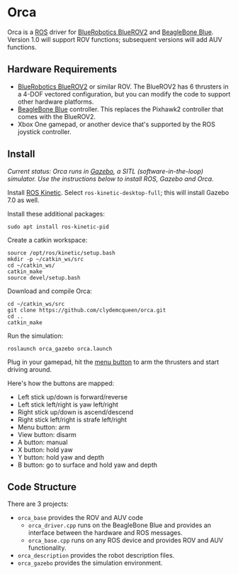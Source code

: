 # Orca #

Orca is a [ROS](http://ros.org) driver for [BlueRobotics BlueROV2](https://www.bluerobotics.com/store/rov/bluerov2/) and [BeagleBone Blue](https://beagleboard.org/blue). Version 1.0 will support ROV functions; subsequent versions will add AUV functions.

## Hardware Requirements

* [BlueRobotics BlueROV2](https://www.bluerobotics.com/store/rov/bluerov2/) or similar ROV. The BlueROV2 has 6 thrusters in a 4-DOF vectored configuration, but you can modify the code to support other hardware platforms.
* [BeagleBone Blue](https://beagleboard.org/blue) controller. This replaces the Pixhawk2 controller that comes with the BlueROV2.
* Xbox One gamepad, or another device that's supported by the ROS joystick controller.

## Install

*Current status: Orca runs in [Gazebo](http://gazebosim.org/), a SITL (software-in-the-loop) simulator. Use the instructions below to install ROS, Gazebo and Orca.*

Install [ROS Kinetic](http://wiki.ros.org/Installation/Ubuntu). Select `ros-kinetic-desktop-full`; this will install Gazebo 7.0 as well.

Install these additional packages:
~~~~
sudo apt install ros-kinetic-pid
~~~~

Create a catkin workspace:
~~~~
source /opt/ros/kinetic/setup.bash
mkdir -p ~/catkin_ws/src
cd ~/catkin_ws/
catkin_make
source devel/setup.bash
~~~~

Download and compile Orca:
~~~~
cd ~/catkin_ws/src
git clone https://github.com/clydemcqueen/orca.git
cd ..
catkin_make
~~~~

Run the simulation:
~~~~
roslaunch orca_gazebo orca.launch
~~~~

Plug in your gamepad, hit the [menu button](https://support.xbox.com/en-US/xbox-one/accessories/xbox-one-wireless-controller) to arm the thrusters and start driving around.

Here's how the buttons are mapped:
* Left stick up/down is forward/reverse
* Left stick left/right is yaw left/right
* Right stick up/down is ascend/descend
* Right stick left/right is strafe left/right
* Menu button: arm
* View button: disarm
* A button: manual
* X button: hold yaw
* Y button: hold yaw and depth
* B button: go to surface and hold yaw and depth

## Code Structure

There are 3 projects:
* `orca_base` provides the ROV and AUV code
  * `orca_driver.cpp` runs on the BeagleBone Blue and provides an interface between the hardware and ROS messages.
  * `orca_base.cpp` runs on any ROS device and provides ROV and AUV functionality.
* `orca_description` provides the robot description files.
* `orca_gazebo` provides the simulation environment.